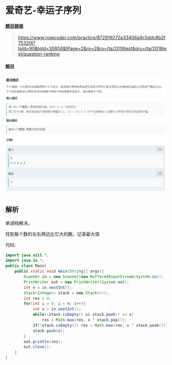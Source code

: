 # 爱奇艺-幸运子序列

#### [题目链接](https://www.nowcoder.com/practice/872919272a33406a9c5ddc8b2f7532f4?tpId=90&tqId=30804&tPage=2&rp=2&ru=/ta/2018test&qru=/ta/2018test/question-ranking)

> https://www.nowcoder.com/practice/872919272a33406a9c5ddc8b2f7532f4?tpId=90&tqId=30804&tPage=2&rp=2&ru=/ta/2018test&qru=/ta/2018test/question-ranking

#### 题目

![1555421420336](assets/1555421420336.png)

## 解析

单调栈解决。

找到每个数的左右两边比它大的数。记录最大值

代码:

```java
import java.util.*;
import java.io.*;
public class Main{
    public static void main(String[] args){
        Scanner in = new Scanner(new BufferedInputStream(System.in));
        PrintWriter out = new PrintWriter(System.out);
        int n = in.nextInt();
        Stack<Integer> stack = new Stack<>();
        int res = 0;
        for(int i = 0; i < n; i++){
            int x = in.nextInt();
            while(!stack.isEmpty() && stack.peek() <= x)
                res = Math.max(res, x ^ stack.pop());
            if(!stack.isEmpty()) res = Math.max(res, x ^ stack.peek());
            stack.push(x);
        }
        out.println(res);
        out.close();
    }
}
```

